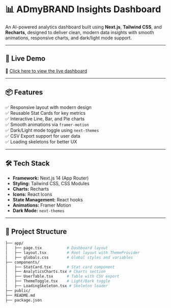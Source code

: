 # 📊 ADmyBRAND Insights Dashboard

An AI-powered analytics dashboard built using **Next.js**, **Tailwind CSS**, and **Recharts**, designed to deliver clean, modern data insights with smooth animations, responsive charts, and dark/light mode support.

---

## 🚀 Live Demo

🔗 [Click here to view the live dashboard](https://admybrand-dashboard-beta.vercel.app)

---

## 📦 Features

✅ Responsive layout with modern design  
✅ Reusable Stat Cards for key metrics  
✅ Interactive Line, Bar, and Pie charts  
✅ Smooth animations via `framer-motion`  
✅ Dark/Light mode toggle using `next-themes`  
✅ CSV Export support for user data  
✅ Loading skeletons for better UX  

---

## 🛠️ Tech Stack

- **Framework:** Next.js 14 (App Router)
- **Styling:** Tailwind CSS, CSS Modules
- **Charts:** Recharts
- **Icons:** React Icons
- **State Management:** React hooks
- **Animations:** Framer Motion
- **Dark Mode:** `next-themes`

---

## 📁 Project Structure

```bash
├── app/
│   ├── page.tsx           # Dashboard layout
│   ├── layout.tsx         # Root layout with ThemeProvider
│   ├── globals.css        # Global styles and variables
├── components/
│   ├── StatCard.tsx       # Stat card component
│   ├── AnalyticsCharts.tsx # Charts section
│   ├── UserTable.tsx      # Table with CSV export
│   ├── ThemeToggle.tsx    # Light/Dark toggle
│   ├── LoadingSkeleton.tsx # Skeleton loader
├── public/
├── README.md
├── package.json
